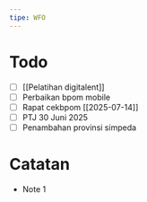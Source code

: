 ```yaml
---
tipe: WFO
---
```

# Todo
- [ ] [[Pelatihan digitalent]] 
- [ ] Perbaikan bpom mobile
- [ ] Rapat cekbpom [[2025-07-14]]
- [ ] PTJ 30 Juni 2025
- [ ] Penambahan provinsi simpeda
# Catatan
- Note 1

